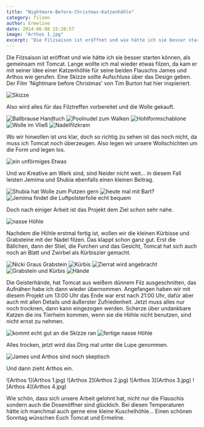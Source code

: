 ```yaml
---
title: "Nightmare-Before-Christmas-Katzenhöhle"
category: filzen
author: Ermeline
date: 2014-06-08 15:28:57
image: "Arthos 1.jpg"
excerpt: "Die Filzsaison ist eröffnet und wie hätte ich sie besser starten können, als gemeinsam mit Tomcat."
---
```


Die Filzsaison ist eröffnet und wie hätte ich sie besser starten können, als gemeinsam mit Tomcat. Lange wollte ich mal wieder etwas filzen, da kam er mit seiner Idee einer Katzenhöhle für seine beiden Flauschis James und Arthos wie gerufen. Eine Skizze sollte Aufschluss über das Design geben. Der Film 'Nightmare before Christmas' von Tim Burton hat hier inspieriert.

![Skizze](DSCF5888.JPG)

Also wird alles für das Filztreffen vorbereitet und die Wolle gekauft.

![Ballbrause Handtuch](DSCF5856.JPG)
![Poolnudel zum Walken](DSCF5854.JPG)
![Hohlformschablone](DSCF5855.JPG)
![Wolle im Vließ](DSCF5851.JPG)
![Nadelfilzkram](DSCF5852.JPG)

Wo wir hinwollen ist uns klar, doch so richtig zu sehen ist das noch nicht, da muss ich Tomcat noch überzeugen.
Also legen wir unsere Wollschichten um die Form und legen los. 

![ein unförmiges Etwas](DSCF5878.JPG)

Und wo Kreative am Werk sind, sind Neider nicht weit... in diesem Fall leisten Jemima und Shubia ebenfalls einen kleinen Beitrag.

![Shubia hat Wolle zum Putzen gern](DSCF5873.JPG)
![heute mal mit Bart?](DSCF5874.JPG)
![Jemima findet die Luftpolsterfolie echt bequem](DSCF5879.JPG)

Doch nach einiger Arbeit ist das Projekt dem Ziel schon sehr nahe.

![nasse Höhle](DSCF5881.JPG)

Nachdem die Höhle erstmal fertig ist, wollen wir die kleinen Kürbisse und Grabsteine mit der Nadel filzen. Das klappt schon ganz gut. Erst die Bällchen, dann der Stiel, die Furchen und das Gesicht, Tomcat hat sich auch noch an Blatt und Zwirbel als Kürbiszier gemacht.

![Nicki Graus Grabstein](DSCF5886.JPG)
![Kürbis](DSCF5846.JPG)
![Zierrat wird angebracht](DSCF5884.JPG)
![Grabstein und Kürbis](DSCF5891.JPG)
![Hände](DSCF5892.JPG)

Die Geisterhände, hat Tomcat aus weißem dünnem Filz ausgeschnitten, das Aufnähen habe ich dann wieder übernommen.
Angefangen haben wir mit diesem Projekt um 13:00 Uhr das Ende war erst nach 21:00 Uhr, dafür aber auch mit allen Details und äußerster Zufriedenheit. Jetzt muss alles nur noch trocknen, dann kann eingezogen werden. Scherze über undankbare Katzen die ins Tierheim kommen, wenn sie die Höhle nicht benutzen, sind nicht ernst zu nehmen.

![kommt echt gut an die Skizze ran](DSCF5887.JPG)
![fertige nasse Höhle](DSCF5889.JPG)

Alles trocken, jetzt wird das Ding mal unter die Lupe genommen.

![James und Arthos sind noch skeptisch](Untersuchung.jpg)

Und dann zieht Arthos ein. 

![Arthos 1](Arthos 1.jpg)
![Arthos 2](Arthos 2.jpg)
![Arthos 3](Arthos 3.jpg)
![Arthos 4](Arthos 4.jpg)

Wie schön, dass sich unsere Arbeit gelohnt hat, nicht nur die Flauschis sondern auch die Dosenöffner sind glücklich. Bei diesen Temperaturen hätte ich manchmal auch gerne eine kleine Kuschelhöhle... Einen schönen Sonntag wünschen Euch Tomcat und Ermeline.
